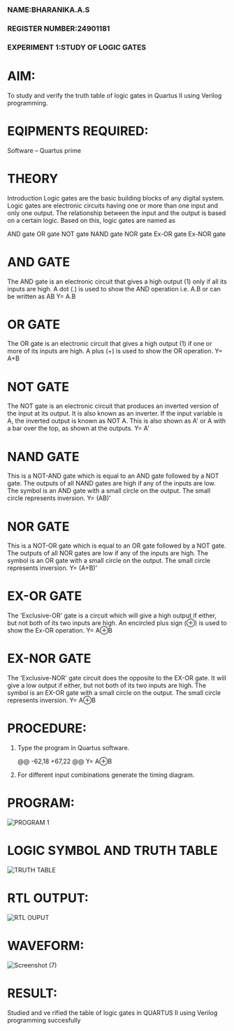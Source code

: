 ###  NAME:BHARANIKA.A.S

### REGISTER NUMBER:24901181

### EXPERIMENT 1:STUDY OF LOGIC GATES
# AIM:



To study and verify the truth table of logic gates in Quartus II using Verilog programming.

# EQIPMENTS REQUIRED:

Software – Quartus prime 

# THEORY

Introduction Logic gates are the basic building blocks of any digital system. Logic gates are electronic circuits having one or more than one input and only one output. The relationship between the input and the output is based on a certain logic. Based on this, logic gates are named as

AND gate OR gate NOT gate NAND gate NOR gate Ex-OR gate Ex-NOR gate

# AND GATE

The AND gate is an electronic circuit that gives a high output (1) only if all its inputs are high. A dot (.) is used to show the AND operation i.e. A.B or can be written as AB
Y= A.B

# OR GATE

The OR gate is an electronic circuit that gives a high output (1) if one or more of its inputs are high. A plus (+) is used to show the OR operation.
Y= A+B

# NOT GATE

The NOT gate is an electronic circuit that produces an inverted version of the input at its output. It is also known as an inverter. If the input variable is A, the inverted output is known as NOT A. This is also shown as A' or A with a bar over the top, as shown at the outputs.
Y= A'

# NAND GATE

This is a NOT-AND gate which is equal to an AND gate followed by a NOT gate. The outputs of all NAND gates are high if any of the inputs are low. The symbol is an AND gate with a small circle on the output. The small circle represents inversion.
Y= (AB)’

# NOR GATE

This is a NOT-OR gate which is equal to an OR gate followed by a NOT gate. The outputs of all NOR gates are low if any of the inputs are high. The symbol is an OR gate with a small circle on the output. The small circle represents inversion.
Y= (A+B)’

# EX-OR GATE

The 'Exclusive-OR' gate is a circuit which will give a high output if either, but not both of its two inputs are high. An encircled plus sign (⊕) is used to show the Ex-OR operation.
Y= A⊕B

# EX-NOR GATE

The 'Exclusive-NOR' gate circuit does the opposite to the EX-OR gate. It will give a low output if either, but not both of its two inputs are high. The symbol is an EX-OR gate with a small circle on the output. The small circle represents inversion.
Y= A⊕B

# PROCEDURE:

1.	Type the program in Quartus software.

	@@ -62,18 +67,22 @@ Y= A⊕B
5.	For different input combinations generate the timing diagram.


# PROGRAM:

![PROGRAM 1](https://github.com/user-attachments/assets/f5809f21-c652-4792-9c6a-fb269ab85662)



# LOGIC SYMBOL AND TRUTH TABLE
![TRUTH TABLE](https://github.com/user-attachments/assets/09b63b66-3731-457b-8d0e-946423803085)



# RTL OUTPUT:
![RTL OUPUT ](https://github.com/user-attachments/assets/481079e5-ee3c-4506-98ca-06c636524b07)

# WAVEFORM:
![Screenshot (7)](https://github.com/user-attachments/assets/e7196d3e-547d-4965-8e44-e93ffb083541)

# RESULT:
Studied and ve rified the table of logic gates in QUARTUS II using Verilog programming succesfully
